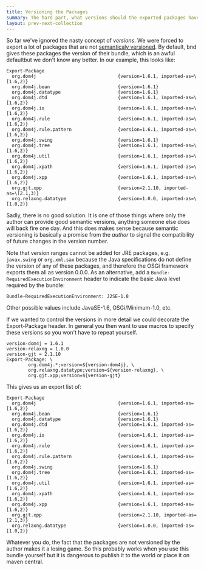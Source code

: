 ```yaml
---
title: Versioning the Packages 
summary: The hard part, what versions should the exported packages have?  
layout: prev-next-collection
---
```


So far we've ignored the nasty concept of _versions_. We were forced to export a lot of packages that are not [semanticaly versioned]. By default, bnd gives these packages the version of their bundle, which is an awful defaultbut we don't know any better. In our example, this looks like:

	Export-Package
	  org.dom4j                              {version=1.6.1, imported-as=\[1.6,2)}
	  org.dom4j.bean                         {version=1.6.1}
	  org.dom4j.datatype                     {version=1.6.1}
	  org.dom4j.dtd                          {version=1.6.1, imported-as=\[1.6,2)}
	  org.dom4j.io                           {version=1.6.1, imported-as=\[1.6,2)}
	  org.dom4j.rule                         {version=1.6.1, imported-as=\[1.6,2)}
	  org.dom4j.rule.pattern                 {version=1.6.1, imported-as=\[1.6,2)}
	  org.dom4j.swing                        {version=1.6.1}
	  org.dom4j.tree                         {version=1.6.1, imported-as=\[1.6,2)}
	  org.dom4j.util                         {version=1.6.1, imported-as=\[1.6,2)}
	  org.dom4j.xpath                        {version=1.6.1, imported-as=\[1.6,2)}
	  org.dom4j.xpp                          {version=1.6.1, imported-as=\[1.6,2)}
	  org.gjt.xpp                            {version=2.1.10, imported-as=\[2.1,3)}
	  org.relaxng.datatype                   {version=1.0.0, imported-as=\[1.0,2)}


Sadly, there is no good solution. It is one of those things where only the author can provide good semantic versions, anything someone else does will back fire one day. And this does makes sense because semantic versioning is basically a promise from the _author_ to signal the compatibility of future changes in the version number.
 
Note that version ranges cannot be added for JRE packages, e.g.
`javax.swing` or `org.xml.sax` because the Java specifications do not
define the version of any of these packages, and therefore the OSGi
framework exports them all as version 0.0.0. As an alternative, add a
`Bundle-RequiredExecutionEnvironment` header to indicate the basic Java
level required by the bundle:

    Bundle-RequiredExecutionEnvironment: J2SE-1.8

Other possible values include JavaSE-1.6, OSGi/Minimum-1.0, etc.

If we wanted to control the versions in more detail we could decorate the Export-Package header. In general you then want to use macros to specify these versions so you won't have to repeat yourself.

	version-dom4j = 1.6.1
	version-relaxng = 1.0.0
	version-gjt = 2.1.10
	Export-Package: \
			org.dom4j.*;version=${version-dom4j}, \
			org.relaxng.datatype;version=${version-relaxng}, \
			org.gjt.xpp;version=${version-gjt}

This gives us an export list of:

	Export-Package
	  org.dom4j                              {version=1.6.1, imported-as=[1.6,2)}
	  org.dom4j.bean                         {version=1.6.1}
	  org.dom4j.datatype                     {version=1.6.1}
	  org.dom4j.dtd                          {version=1.6.1, imported-as=[1.6,2)}
	  org.dom4j.io                           {version=1.6.1, imported-as=[1.6,2)}
	  org.dom4j.rule                         {version=1.6.1, imported-as=[1.6,2)}
	  org.dom4j.rule.pattern                 {version=1.6.1, imported-as=[1.6,2)}
	  org.dom4j.swing                        {version=1.6.1}
	  org.dom4j.tree                         {version=1.6.1, imported-as=[1.6,2)}
	  org.dom4j.util                         {version=1.6.1, imported-as=[1.6,2)}
	  org.dom4j.xpath                        {version=1.6.1, imported-as=[1.6,2)}
	  org.dom4j.xpp                          {version=1.6.1, imported-as=[1.6,2)}
	  org.gjt.xpp                            {version=2.1.10, imported-as=[2.1,3)}
	  org.relaxng.datatype                   {version=1.0.0, imported-as=[1.0,2)}

Whatever you do, the fact that the packages are not versioned by the author makes it a losing game. So this probably works when you use this bundle yourself but it is dangerous to publish it to the world or place it on maven central.


[DOM4J]: http://jpm4j.org/#!/p/org.jdom/jdom
[JPM4J]: http://jpm4j.org/
[-conditionalpackage]: http://bnd.bndtools.org/instructions/conditionalpackage.html
[blog]: http://njbartlett.name/2014/05/26/static-linking.html
[133 Service Loader Mediator Specification]: http://blog.osgi.org/2013/02/javautilserviceloader-in-osgi.html
[semanticaly versioned]: http://bnd.bndtools.org/chapters/170-versioning.html 
[135.3 osgi.contract Namespace]: http://blog.osgi.org/2013/08/osgi-contracts-wonkish.html
[BSD style license]: http://dom4j.sourceforge.net/dom4j-1.6.1/license.html
[supernodes of small worlds]: https://en.wikipedia.org/wiki/Small-world_network
[OSGiSemVer]: https://www.osgi.org/wp-content/uploads/SemanticVersioning.pdf
[osgi.enroute.examples.wrapping.dom4j.adapter]: https://github.com/osgi/osgi.enroute.examples/tree/485624f6cb66df91f668d6eb9a5c8e491312c8c4/osgi.enroute.examples.wrapping.dom4j.adapter